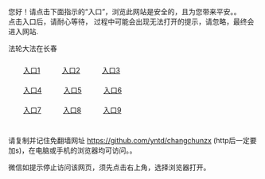 您好！请点击下面指示的“入口”，浏览此网站是安全的，且为您带来平安。。 <br/>
点击入口后，请耐心等待， 过程中可能会出现无法打开的提示，请忽略，最终会进入网站. </br>

法轮大法在长春<br/>
<div style="padding:10px"><a style="margin:20px" target="_blank" href="https://d1av8ekg2od5ab.cloudfront.net/2Qpsp?vmsmpqf" id="ccLink1" rel="nofollow">入口1</a> <a target="_blank" style="margin:20px" href="https://d1o8wc5fdnmd2v.cloudfront.net/2Qpsp?qjdfh" id="ccLink2" rel="nofollow">入口2</a> <a style="margin:20px" target="_blank" href="https://d3a5vr207s4xst.cloudfront.net/2Qpsp?mvkjhy" id="ccLink3" rel="nofollow">入口3</a></div>

<div style="padding:10px" ><a style="margin:20px" target="_blank" href="https://d1av8ekg2od5ab.cloudfront.net/2Qpsp?vmsmpqf" id="ccLink4" rel="nofollow">入口4</a> <a style="margin:20px" href="https://d1o8wc5fdnmd2v.cloudfront.net/2Qpsp?qjdfh" target="_blank" id="ccLink5" rel="nofollow">入口5</a> <a style="margin:20px" href="https://d3a5vr207s4xst.cloudfront.net/2Qpsp?mvkjhy" target="_blank" id="ccLink6" rel="nofollow">入口6</a></div>

<div style="padding:10px"><a style="margin:20px" target="_blank" href="https://d1av8ekg2od5ab.cloudfront.net/2Qpsp?vmsmpqf" id="ccLink7" rel="nofollow">入口7</a> <a style="margin:20px" href="https://d1o8wc5fdnmd2v.cloudfront.net/2Qpsp?qjdfh" target="_blank" id="ccLink8" rel="nofollow">入口8</a> <a style="margin:20px" target="_blank" href="https://d3a5vr207s4xst.cloudfront.net/2Qpsp?mvkjhy" id="ccLink9" rel="nofollow">入口9</a></div>

<br/>



请复制并记住免翻墙网址 https://github.com/yntd/changchunzx (http后一定要加s)，在电脑或手机的浏览器均可访问。。<br/>

微信如提示停止访问该网页，须先点击右上角，选择浏览器打开。
